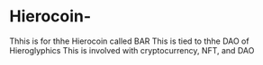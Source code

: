 # Hierocoin-
Thhis is for thhe Hierocoin called BAR
This is tied to thhe DAO of Hieroglyphics
This is involved with cryptocurrency, NFT, and DAO
